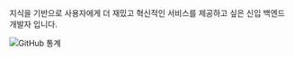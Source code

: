 
지식을 기반으로 사용자에게 더 재밌고 혁신적인 서비스를 제공하고 싶은 신입 백엔드 개발자 입니다.

![GitHub 통계](https://github-readme-stats.vercel.app/api?username=Lo5er&show_icons=true&theme=radical)



